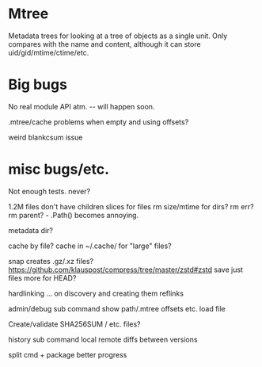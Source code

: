 Mtree
=====

Metadata trees for looking at a tree of objects as a single unit. Only
compares with the name and content, although it can store uid/gid/mtime/ctime/etc.


Big bugs
========

No real module API atm. -- will happen soon.

.mtree/cache problems when empty and using offsets?

weird blankcsum issue

misc bugs/etc.
==============

Not enough tests. never?

1.2M files
    don't have children slices for files
    rm size/mtime for dirs?
    rm err?
    rm parent? - .Path() becomes annoying.

metadata dir?

cache by file?
    cache in ~/.cache/ for "large" files?

snap creates .gz/.xz files?
    https://github.com/klauspost/compress/tree/master/zstd#zstd
    save just files more for HEAD?

hardlinking ... on discovery and creating them
    reflinks

admin/debug sub command
    show path/.mtree offsets etc.
    load file

Create/validate SHA256SUM / etc. files?

history sub command
    local
    remote
    diffs between versions

split cmd + package
better progress
